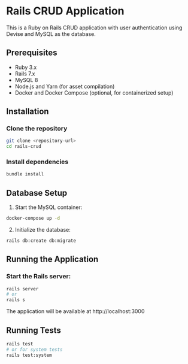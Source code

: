 # Rails CRUD Application

This is a Ruby on Rails CRUD application with user authentication using Devise and MySQL as the database.

## Prerequisites

- Ruby 3.x
- Rails 7.x
- MySQL 8
- Node.js and Yarn (for asset compilation)
- Docker and Docker Compose (optional, for containerized setup)

## Installation

### Clone the repository

```bash
git clone <repository-url>
cd rails-crud
```

### Install dependencies

```bash
bundle install
```

## Database Setup

1. Start the MySQL container:

```bash
docker-compose up -d
```

2. Initialize the database:

```bash
rails db:create db:migrate
```

## Running the Application

### Start the Rails server:

```bash
rails server
# or
rails s
```

The application will be available at http://localhost:3000

## Running Tests

```bash
rails test
# or for system tests
rails test:system
```
